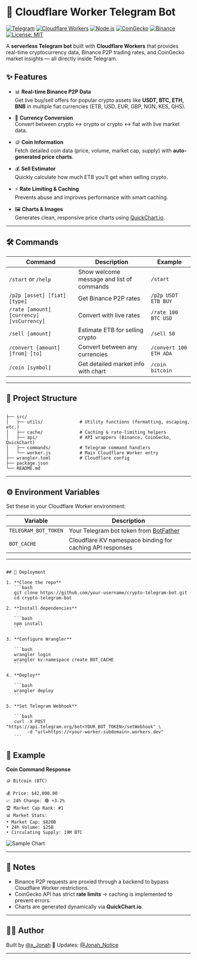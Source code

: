 # 🚀 Cloudflare Worker Telegram Bot

[![Telegram](https://img.shields.io/badge/Telegram-Bot-blue?logo=telegram)](https://t.me/x_Jonah)  [![Cloudflare Workers](https://img.shields.io/badge/Cloudflare-Workers-F38020?logo=cloudflare&logoColor=white)](https://workers.cloudflare.com/)  [![Node.js](https://img.shields.io/badge/Node.js-18.x-green?logo=node.js&logoColor=white)](https://nodejs.org/)  [![CoinGecko](https://img.shields.io/badge/API-CoinGecko-7289DA?logo=coingecko)](https://www.coingecko.com/)  [![Binance](https://img.shields.io/badge/API-Binance-FCD535?logo=binance&logoColor=black)](https://binance.com)  [![License: MIT](https://img.shields.io/badge/License-MIT-yellow.svg)](LICENSE)

A **serverless Telegram bot** built with **Cloudflare Workers** that provides real-time cryptocurrency data, Binance P2P trading rates, and CoinGecko market insights — all directly inside Telegram.


## ✨ Features

- 📊 **Real-time Binance P2P Data**  
  Get live buy/sell offers for popular crypto assets like **USDT, BTC, ETH, BNB** in multiple fiat currencies (ETB, USD, EUR, GBP, NGN, KES, GHS).

- 💱 **Currency Conversion**  
  Convert between crypto ↔ crypto or crypto ↔ fiat with live market data.

- 🪙 **Coin Information**  
  Fetch detailed coin data (price, volume, market cap, supply) with **auto-generated price charts**.

- 💰 **Sell Estimator**  
  Quickly calculate how much ETB you’ll get when selling crypto.

- ⚡ **Rate Limiting & Caching**  
  Prevents abuse and improves performance with smart caching.

- 🖼 **Charts & Images**  
  Generates clean, responsive price charts using [QuickChart.io](https://quickchart.io/).

---

## 🛠️ Commands

| Command | Description | Example |
|---------|-------------|---------|
| `/start` or `/help` | Show welcome message and list of commands | `/start` |
| `/p2p [asset] [fiat] [type]` | Get Binance P2P rates | `/p2p USDT ETB BUY` |
| `/rate [amount] [currency] [vsCurrency]` | Convert with live rates | `/rate 100 BTC USD` |
| `/sell [amount]` | Estimate ETB for selling crypto | `/sell 50` |
| `/convert [amount] [from] [to]` | Convert between any currencies | `/convert 100 ETH ADA` |
| `/coin [symbol]` | Get detailed market info with chart | `/coin bitcoin` |

---

## 📂 Project Structure

```

├── src/
│   ├── utils/              # Utility functions (formatting, escaping, etc.)
│   ├── cache/              # Caching & rate-limiting helpers
│   ├── api/                # API wrappers (Binance, CoinGecko, QuickChart)
│   ├── commands/           # Telegram command handlers
│   └── worker.js           # Main Cloudflare Worker entry
├── wrangler.toml           # Cloudflare config
├── package.json
└── README.md

````

---

## ⚙️ Environment Variables

Set these in your Cloudflare Worker environment:

| Variable | Description |
|----------|-------------|
| `TELEGRAM_BOT_TOKEN` | Your Telegram bot token from [BotFather](https://t.me/BotFather) |
| `BOT_CACHE` | Cloudflare KV namespace binding for caching API responses |

---

````

## 🚀 Deployment

1. **Clone the repo**
   ```bash
   git clone https://github.com/your-username/crypto-telegram-bot.git
   cd crypto-telegram-bot

2. **Install dependencies**

   ```bash
   npm install
   ```

3. **Configure Wrangler**

   ```bash
   wrangler login
   wrangler kv:namespace create BOT_CACHE
   ```

4. **Deploy**

   ```bash
   wrangler deploy
   ```

5. **Set Telegram Webhook**

   ```bash
   curl -X POST "https://api.telegram.org/bot<YOUR_BOT_TOKEN>/setWebhook" \
        -d "url=https://<your-worker-subdomain>.workers.dev"
   ```
````

## 📸 Example

**Coin Command Response**

```
🪙 Bitcoin (BTC)

💰 Price: $42,000.00
📈 24h Change: 🟢 +3.2%
🏆 Market Cap Rank: #1
📊 Market Stats:
• Market Cap: $820B
• 24h Volume: $25B
• Circulating Supply: 19M BTC
```

![Sample Chart](src/image.png)

---

## 📌 Notes

* Binance P2P requests are proxied through a backend to bypass Cloudflare Worker restrictions.
* CoinGecko API has strict **rate limits** → caching is implemented to prevent errors.
* Charts are generated dynamically via **QuickChart.io**.

---

## 👨‍💻 Author

Built by [@x\_Jonah](https://t.me/x_Jonah)
📢 Updates: [@Jonah\_Notice](https://t.me/Jonah_Notice)

---
